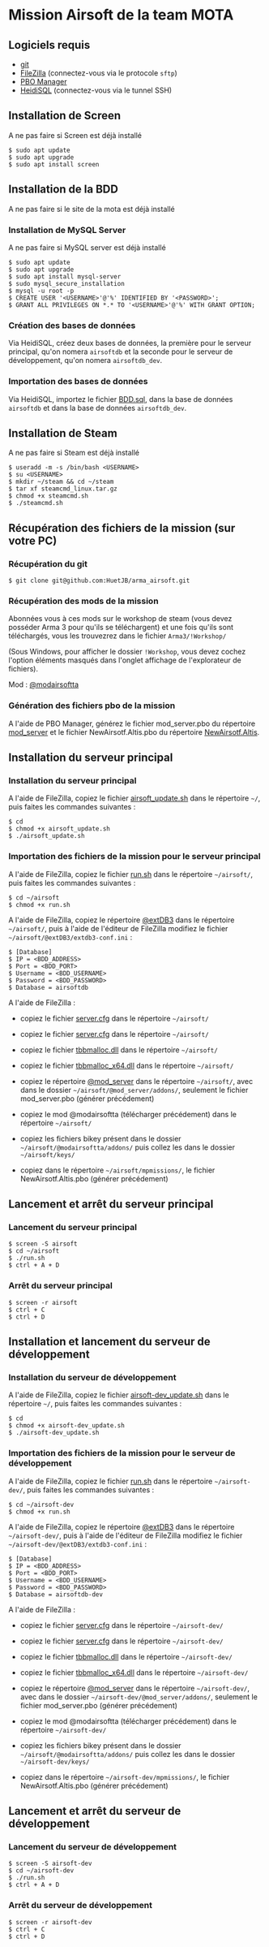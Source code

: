 # Mission Airsoft de la team MOTA

## Logiciels requis

- [git](https://git-scm.com/downloads)
- [FileZilla](https://filezilla-project.org/download.php?type=client) (connectez-vous via le protocole ```sftp```) 
- [PBO Manager](https://www.armaholic.com/page.php?id=16369)
- [HeidiSQL](https://www.heidisql.com/download.php) (connectez-vous via le tunnel SSH)

## Installation de Screen

A ne pas faire si Screen est déjà installé

```
$ sudo apt update
$ sudo apt upgrade
$ sudo apt install screen
```

## Installation de la BDD

A ne pas faire si le site de la mota est déjà installé

### Installation de MySQL Server 

A ne pas faire si MySQL server est déjà installé

```
$ sudo apt update
$ sudo apt upgrade
$ sudo apt install mysql-server
$ sudo mysql_secure_installation
$ mysql -u root -p
$ CREATE USER '<USERNAME>'@'%' IDENTIFIED BY '<PASSWORD>';
$ GRANT ALL PRIVILEGES ON *.* TO '<USERNAME>'@'%' WITH GRANT OPTION;
```

### Création des bases de données

Via HeidiSQL, créez deux bases de données, la première pour le serveur principal, qu'on nomera ```airsoftdb``` et la seconde pour le serveur de développement, qu'on nomera ```airsoftdb_dev```.

### Importation des bases de données

Via HeidiSQL, importez le fichier [BDD.sql](autre/BDD.sql), dans la base de données ```airsoftdb``` et dans la base de données ```airsoftdb_dev```.

## Installation de Steam

A ne pas faire si Steam est déjà installé

```
$ useradd -m -s /bin/bash <USERNAME>
$ su <USERNAME>
$ mkdir ~/steam && cd ~/steam
$ tar xf steamcmd_linux.tar.gz
$ chmod +x steamcmd.sh
$ ./steamcmd.sh
```

## Récupération des fichiers de la mission (sur votre PC)

### Récupération du git

```
$ git clone git@github.com:HuetJB/arma_airsoft.git
```

### Récupération des mods de la mission

Abonnées vous à ces mods sur le workshop de steam (vous devez posséder Arma 3 pour qu'ils se téléchargent) et une fois qu'ils sont téléchargés, vous les trouvezrez dans le fichier ```Arma3/!Workshop/``` 

(Sous Windows, pour afficher le dossier ```!Workshop```, vous devez cochez l'option éléments masqués dans l'onglet affichage de l'explorateur de fichiers).

Mod : [@modairsoftta](https://steamcommunity.com/sharedfiles/filedetails/?id=1947636700)

### Génération des fichiers pbo de la mission

A l'aide de PBO Manager, générez le fichier mod_server.pbo du répertoire [mod_server](@mod_server/addons/mod_server) et le fichier NewAirsotf.Altis.pbo du répertoire [NewAirsotf.Altis](NewAirsotf.Altis).

## Installation du serveur principal

### Installation du serveur principal

A l'aide de FileZilla, copiez le fichier [airsoft_update.sh](autre/main/airsoft_update.sh) dans le répertoire ```~/```, puis faites les commandes suivantes :

```
$ cd
$ chmod +x airsoft_update.sh
$ ./airsoft_update.sh
```

### Importation des fichiers de la mission pour le serveur principal

A l'aide de FileZilla, copiez le fichier [run.sh](autre/main/run.sh) dans le répertoire ```~/airsoft/```, puis faites les commandes suivantes :

```
$ cd ~/airsoft
$ chmod +x run.sh
```

A l'aide de FileZilla, copiez le répertoire [@extDB3](@extDB3/) dans le répertoire ```~/airsoft/```, puis à l'aide de l'éditeur de FileZilla modifiez le fichier ```~/airsoft/@extDB3/extdb3-conf.ini``` : 

```
$ [Database]
$ IP = <BDD_ADDRESS>
$ Port = <BDD_PORT>
$ Username = <BDD_USERNAME>
$ Password = <BDD_PASSWORD>
$ Database = airsoftdb
```

A l'aide de FileZilla :

- copiez le fichier [server.cfg](autre/main/server.cfg) dans le répertoire ```~/airsoft/```

- copiez le fichier [server.cfg](autre/basic.cfg) dans le répertoire ```~/airsoft/```
- copiez le fichier [tbbmalloc.dll](autre/tbbmalloc.dll) dans le répertoire ```~/airsoft/```

- copiez le fichier [tbbmalloc_x64.dll](autre/tbbmalloc_x64.dll) dans le répertoire ```~/airsoft/```

- copiez le répertoire [@mod_server](@mod_server/) dans le répertoire ```~/airsoft/```, avec dans le dossier ```~/airsoft/@mod_server/addons/```, seulement le fichier mod_server.pbo (générer précédement)

- copiez le mod @modairsoftta (télécharger précédement) dans le répertoire ```~/airsoft/```

- copiez les fichiers bikey présent dans le dossier ```~/airsoft/@modairsoftta/addons/``` puis collez les dans le dossier ```~/airsoft/keys/```

- copiez dans le répertoire ```~/airsoft/mpmissions/```, le fichier NewAirsotf.Altis.pbo (générer précédement)

## Lancement et arrêt du serveur principal

### Lancement du serveur principal

```
$ screen -S airsoft
$ cd ~/airsoft
$ ./run.sh
$ ctrl + A + D
```

### Arrêt du serveur principal

```
$ screen -r airsoft
$ ctrl + C
$ ctrl + D
```

## Installation et lancement du serveur de développement

### Installation du serveur de développement

A l'aide de FileZilla, copiez le fichier [airsoft-dev_update.sh](autre/dev/airsoft-dev_update.sh) dans le répertoire ```~/```, puis faites les commandes suivantes :

```
$ cd
$ chmod +x airsoft-dev_update.sh
$ ./airsoft-dev_update.sh
```

### Importation des fichiers de la mission pour le serveur de développement

A l'aide de FileZilla, copiez le fichier [run.sh](autre/dev/run.sh) dans le répertoire ```~/airsoft-dev/```, puis faites les commandes suivantes :

```
$ cd ~/airsoft-dev
$ chmod +x run.sh
```

A l'aide de FileZilla, copiez le répertoire [@extDB3](@extDB3/) dans le répertoire ```~/airsoft-dev/```, puis à l'aide de l'éditeur de FileZilla modifiez le fichier ```~/airsoft-dev/@extDB3/extdb3-conf.ini``` : 

```
$ [Database]
$ IP = <BDD_ADDRESS>
$ Port = <BDD_PORT>
$ Username = <BDD_USERNAME>
$ Password = <BDD_PASSWORD>
$ Database = airsoftdb-dev
```

A l'aide de FileZilla :

- copiez le fichier [server.cfg](autre/dev/server.cfg) dans le répertoire ```~/airsoft-dev/```

- copiez le fichier [server.cfg](autre/basic.cfg) dans le répertoire ```~/airsoft-dev/```
- copiez le fichier [tbbmalloc.dll](autre/tbbmalloc.dll) dans le répertoire ```~/airsoft-dev/```

- copiez le fichier [tbbmalloc_x64.dll](autre/tbbmalloc_x64.dll) dans le répertoire ```~/airsoft-dev/```

- copiez le répertoire [@mod_server](@mod_server/) dans le répertoire ```~/airsoft-dev/```, avec dans le dossier ```~/airsoft-dev/@mod_server/addons/```, seulement le fichier mod_server.pbo (générer précédement)

- copiez le mod @modairsoftta (télécharger précédement) dans le répertoire ```~/airsoft-dev/```

- copiez les fichiers bikey présent dans le dossier ```~/airsoft/@modairsoftta/addons/``` puis collez les dans le dossier ```~/airsoft-dev/keys/```

- copiez dans le répertoire ```~/airsoft-dev/mpmissions/```, le fichier NewAirsotf.Altis.pbo (générer précédement)

## Lancement et arrêt du serveur de développement

### Lancement du serveur de développement

```
$ screen -S airsoft-dev
$ cd ~/airsoft-dev
$ ./run.sh
$ ctrl + A + D
```

### Arrêt du serveur de développement

```
$ screen -r airsoft-dev
$ ctrl + C
$ ctrl + D
```
